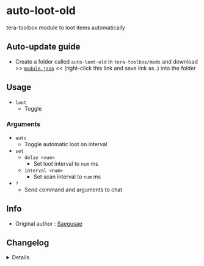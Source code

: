 # auto-loot-old
tera-toolbox module to loot items automatically

## Auto-update guide
- Create a folder called `auto-loot-old` in `tera-toolbox/mods` and download >> [`module.json`](https://raw.githubusercontent.com/KYGAS/auto-loot-old/master/module.json) << (right-click this link and save link as..) into the folder

## Usage
- `loot`
  - Toggle

### Arguments
- `auto`
  - Toggle automatic loot on interval
- `set`
  - `delay <num>`
    - Set loot interval to `num` ms
  - `interval <num>`
    - Set scan interval to `num` ms
- `?`
  - Send command and arguments to chat

## Info
- Original author : [Saegusae](https://github.com/Saegusae)

## Changelog
<details>

    1.49
    - Changed `help` option to `?` option
    1.48
    - Changed `usage` option to `help` option
    1.47
    - Added `usage` option
    - Added Corrupted Skynest (normal / hard) essences to default blacklist
    1.46
    - Added mount state
    1.45
    - Removed `ㅣㅐㅐㅅ` command
    1.44
    - Reinstated `tera-game-state`
    1.43
    - Added settings-migrator support
    - Added `set [delay|interval]` option
    - Removed `status` option
    1.42
    - Removed `tera-game-state` usage
    1.41
    - Added hot-reload support
    1.40
    - Updated for caali-proxy-nextgen
    1.39
    - Removed `Command` require()
    - Removed `tera-game-state` require()
    - Updated to `mod.command`
    - Updated to `mod.game`
    1.38
    - Removed font color bloat
    - Added `tera-game-state` dependency
    1.37
    - Updated script in accordance to Pinkipi's update on master branch
    - Refactored config file
    -- Added `auto`
    -- Added `enable`
    -- Added `loopInterval`
    -- Added `lootDelay`
    1.36
    - Added auto-update support
    - Updated to latest tera-data
    1.35
    - Added strongboxes to blacklist
    1.34
    - Updated code and font color
    1.33
    - Updated code aesthetics
    1.32
    - Updated code
    - Added string function
    1.31
    - Updated code aesthetics
    1.30
    - Updated code aesthetics
    1.22
    - Fixed error
    - Updated code
    1.21
    - Fixed error
    - Removed protocol version restriction
    1.20
    - Updated code and protocol version
    - Added `status` command
    1.10
    - Personalized code aesthetics
    1.00
    - Initial fork

</details>